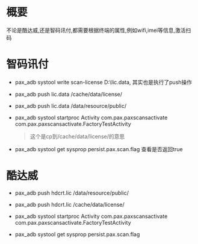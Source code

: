 # 概要

不论是酷达威,还是智码讯付,都需要根据终端的属性,例如wifi,imei等信息,激活扫码

# 智码讯付

* pax_adb systool write scan-license  D:\lic.data, 其实也是执行了push操作

* pax_adb push lic.data /cache/data/license/

* pax_adb push lic.data  /data/resource/public/

* pax_adb systool startproc Activity com.pax.paxscansactivate com.pax.paxscansactivate.FactoryTestActivity
    > 这个是cp到/cache/data/license/的意思

* pax_adb systool get sysprop persist.pax.scan.flag 查看是否返回true

# 酷达威

* pax_adb push hdcrt.lic  /data/resource/public/

* pax_adb push hdcrt.lic /cache/data/license/

* pax_adb systool startproc Activity com.pax.paxscansactivate com.pax.paxscansactivate.FactoryTestActivity

* pax_adb systool get sysprop persist.pax.scan.flag